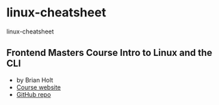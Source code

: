 # linux-cheatsheet
linux-cheatsheet 


## Frontend Masters Course Intro to Linux and the CLI
- by Brian Holt
- [Course website](https://btholt.github.io/complete-intro-to-linux-and-the-cli/)
- [GitHub repo](https://github.com/btholt/complete-intro-to-linux-and-the-cli)